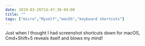 ```yaml
---
date: 2019-03-26T14:47:38-04:00
title: ""
tags: ["micro","Myself","macOS","keyboard shortcuts"]
---
```

Just when I thought I had screenshot shortcuts down for macOS, Cmd+Shift+5 reveals itself and blows my mind!
